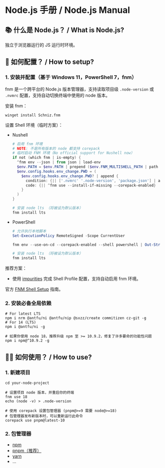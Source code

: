 # Node.js 手册 / Node.js Manual

## 📚 什么是 Node.js？ / What is Node.js?

独立于浏览器运行的 JS 运行时环境。

## 🔧 如何配置？ / How to setup?

### 1. 安装并配置（基于 Windows 11，PowerShell 7，fnm）

fnm 是一个跨平台的 Node.js 版本管理器，支持读取项目级 `.node-version` 或 `.nvmrc` 配置，支持自动切换终端中使用的 node 版本。

安装 fnm：

```shell
winget install Schniz.fnm
```

设置 Shell 环境（临时方案）：

- Nushell

  ```ps1
  # 启用 fnm 环境
  # NOTE: 不是所有版本的 node 都支持 corepack
  # 临时启动 FNM 环境（No official support for Nushell now）
  if not (which fnm | is-empty) {
    ^fnm env --json | from json | load-env
    $env.PATH = $env.PATH | prepend ($env.FNM_MULTISHELL_PATH | path join (if $nu.os-info.name == 'windows' {''} else {'bin'}))
    $env.config.hooks.env_change.PWD = (
      $env.config.hooks.env_change.PWD? | append {
        condition: {|| ['.nvmrc' '.node-version', 'package.json'] | any {|el| $el | path exists}}
        code: {|| ^fnm use --install-if-missing --corepack-enabled}
      }
    )
  }

  # 安装 node lts （将被设为默认版本）
  fnm install lts
  ```

- PowerShell

  ```ps1
  # 允许执行本地脚本
  Set-ExecutionPolicy RemoteSigned -Scope CurrentUser

  fnm env --use-on-cd --corepack-enabled --shell powershell | Out-String | Invoke-Expression

  # 安装 node lts （将被设为默认版本）
  fnm install lts
  ```

推荐方案：

- 使用 [impurities](https://github.com/lumirelle/impurities) 完成 Shell Profile 配置，支持自动启用 fnm 环境。

官方 [FNM Shell Setup](https://github.com/Schniz/fnm?tab=readme-ov-file#shell-setup) 指南。

### 2. 安装必备全局依赖

```shell
# For latest LTS
npm i nrm @antfu/ni @antfu/nip @sxzz/create commitizen cz-git -g
# For 14 (LTS)
npm i @antfu/ni -g

# 如果你使用 node 18，推荐升级 npm 至 >= 10.9.2，修复了许多要命的功能性问题
npm i npm@^10.9.2 -g
```

## 💪🏼 如何使用？ / How to use?

### 1. 新建项目

```shell
cd your-node-project

# 设置项目 node 版本，并重启你的终端
fnm use 18
echo (node -v) > .node-version

# 使用 corepack 设置包管理器 (pnpm@>=9 需要 node@>=18)
# 包管理器发布新版本时，可以重新运行此命令
corepack use pnpm@latest-10
```

### 2. 包管理器

- [npm](nodejs-pm-npm-manual.md)
- [pnpm（推荐）](nodejs-pm-pnpm-manual.md)
- [yarn](nodejs-pm-yarn-manual.md)
- ...
